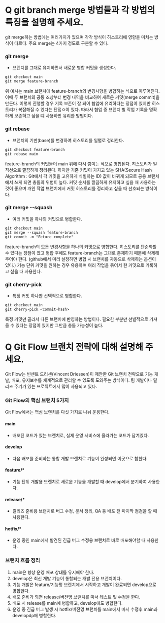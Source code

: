 # Q git branch merge 방법들과 각 방법의 특징을 설명해 주세요.

git merge하는 방법에는 여러가지가 있으며 각각 방식이 히스토리에 영향을 미치는 방식이 다르다. 주요 merge는 4가지 정도로 구분할 수 있다.

### git merge
- 브랜치를 그대로 유지하면서 새로운 병합 커밋을 생성한다.
````
git checkout main
git merge feature-branch
````
위 예시는 main 브랜치에 feature-branch의 변경사항을 병합하는 식으로 이루어진다. 이때 두 브랜치의 공통 조상부터 변경 내역을 비교하여 새로운 커밋(merge commit)을 만든다. 이렇게 진행할 경우 기록 보존이 잘 되어 협업에 유리하다는 장점이 있지만 히스토리가 복잡해질 수 있다는 단점ㅇ이 있다. 따라서 협업 중 브랜치 별 작업 기록을 명확하게 보존하고 싶을 떄 사용하면 유리한 방법이다.


### git rebase
- 브랜치의 기반(base)를 변경하여 히스토리를 일렬로 정리한다.
````
git checkout feature-branch
git rebase main
````
feature-branch의 커밋들이 main 위에 다시 쌓이는 식으로 병합된다. 히스토리가 일직선으로 깔끔하게 정리된다. 하지만 기존 커밋이 가지고 있는 SHA(Secure Hash Algorithm : Git에서 각 커밋을 고유하게 식별하는 ID) 값이 바뀌게 되므로 공용 브랜치에서 쓰게 되면 충돌의 위험이 높다. 커밋 순서를 깔끔하게 유지하고 싶을 때 사용하는 것이 좋으며 개인 작업 브랜치에서 커밋 히스토리를 정리하고 싶을 때 선호되는 방식이다.


### git merge --squash
- 여러 커밋을 하나의 커밋으로 병합한다.
````
git checkout main
git merge --squash feature-branch
git commit -m "Feture complete"
````
feature-branch의 모든 변경사항을 하나의 커밋으로 병합한다. 히스토리를 단순화할 수 있다는 장점이 있고 병합 후에도 feature-branch는 그대로 존재하기 때문에 삭제해주어야 한다. (github에서 미리 설정하면 병합 시 브랜치를 자동으로 삭제하는 옵션이 있다.) 기능 단위 커밋을 원하는 경우 유용하며 여러 작업을 묶어서 한 커밋으로 기록하고 싶을 때 사용한다.


### git cherry-pick
- 특정 커밋 하나만 선택적으로 병합한다.
````
git checkout main
git cherry-pick <commit-hash>
````
특정 커밋만 골라서 다른 브랜치에 반영하는 방법이다. 필요한 부분만 선별적으로 가져올 수 있다는 장점이 있지만 그만큼 충돌 가능성이 높다.




# Q Git Flow 브랜치 전략에 대해 설명해 주세요.
Git Flow는 빈센트 드리센(Vincent Driessen)이 제안한 Git 브랜치 전략으로 기능 개발, 배포, 유지보수를 체계적으로 관리할 수 있도록 도와주는 방식이다. 팀 개발이나 릴리즈 주기가 있는 프로젝트에서 많이 사용되고 있다.

### Git Flow의 핵심 브랜치 5가지
Git Flow에서는 핵심 브랜치를 다섯 가지로 나눠 운용한다.

#### main
- 배포된 코드가 있는 브랜치로, 실제 운영 서비스에 올라가는 코드가 담겨있다.
#### develop
- 다음 배포를 준비하는 통합 개발 브랜치로 기능이 완성되면 이곳으로 합친다.
#### feature/*
- 기능 단위 개발용 브랜치로 새로운 기능을 개발할 때 develop에서 분기하여 사용한다.
#### release/*
- 릴리즈 준비용 브랜치로 버그 수정, 문서 정리, QA 등 배포 전 마지막 점검을 할 때 사용한다.
#### hotfix/*
- 운영 중인 main에서 발견된 긴급 버그 수정용 브랜치로 바로 배포해야할 때 사용한다.

### 브랜치 흐름 정리
1. main은 항상 운영 배포 상태를 유지해야 한다.
2. develop은 최신 개발 기능이 통합되는 개발 전용 브랜치이다.
3. 기능 개발은 feature/기능명 브랜치에서 시작하고 개발이 완료되면 develop으로 병합한다.
4. 배포 준비가 되면 release/버전명 브랜치를 따서 테스트 및 수정을 한다.
5. 배포 시 release를 main에 병합하고, develop에도 병합한다.
6. 운영 중 긴급 버그 발생 시 hotfix/버전명 브랜치를 main에서 따서 수정후 main과 developdp에 병합한다.